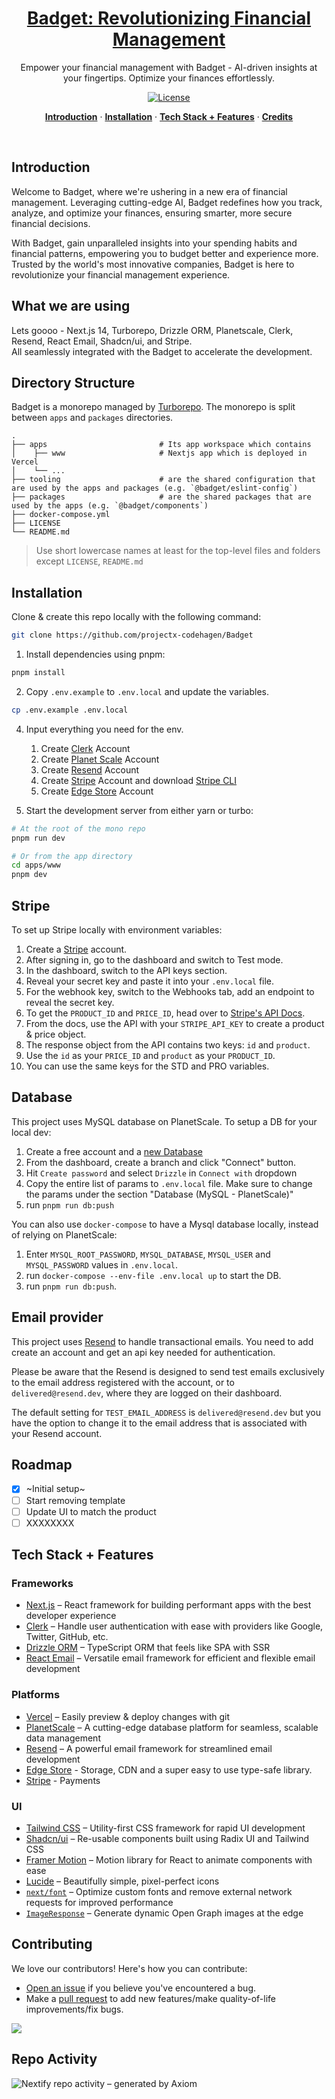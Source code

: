 <a href="https://badget-eight-gilt.vercel.app/">
  <h1 align="center">Badget: Revolutionizing Financial Management</h1>
</a>

<p align="center">
  Empower your financial management with Badget - AI-driven insights at your fingertips. Optimize your finances effortlessly.
</p>

<p align="center">
  <!-- <a href="https://twitter.com/placeholder">
    <img src="https://img.shields.io/twitter/follow/badget?style=flat&label=%40badgety&logo=twitter&color=0bf&logoColor=fff" alt="Twitter" />
  </a> -->
  <a href="https://github.com/projectx-codehagen/Badget/blob/main/LICENSE.md">
    <img src="https://img.shields.io/github/license/projectx-codehagen/Badget?label=license&logo=github&color=f80&logoColor=fff" alt="License" />
  </a>
</p>

<p align="center">
  <a href="#introduction"><strong>Introduction</strong></a> ·
  <a href="#installation"><strong>Installation</strong></a> ·
  <a href="#tech-stack--features"><strong>Tech Stack + Features</strong></a> ·
  <a href="#contributing"><strong>Credits</strong></a>
</p>
<br/>

## Introduction

Welcome to Badget, where we're ushering in a new era of financial management. Leveraging cutting-edge AI, Badget redefines how you track, analyze, and optimize your finances, ensuring smarter, more secure financial decisions.

With Badget, gain unparalleled insights into your spending habits and financial patterns, empowering you to budget better and experience more. Trusted by the world's most innovative companies, Badget is here to revolutionize your financial management experience.

## What we are using

Lets goooo - Next.js 14, Turborepo, Drizzle ORM, Planetscale, Clerk, Resend, React Email, Shadcn/ui, and Stripe.
<br/>
All seamlessly integrated with the Badget to accelerate the development.

## Directory Structure

Badget is a monorepo managed by [Turborepo](https://turbo.build/repo). The monorepo is split between `apps` and `packages` directories.

    .
    ├── apps                         # Its app workspace which contains
    │    ├── www                     # Nextjs app which is deployed in Vercel
    │    └── ...
    ├── tooling                      # are the shared configuration that are used by the apps and packages (e.g. `@badget/eslint-config`)
    ├── packages                     # are the shared packages that are used by the apps (e.g. `@badget/components`)
    ├── docker-compose.yml
    ├── LICENSE
    └── README.md

> Use short lowercase names at least for the top-level files and folders except
> `LICENSE`, `README.md`

## Installation

Clone & create this repo locally with the following command:

```bash
git clone https://github.com/projectx-codehagen/Badget
```

1. Install dependencies using pnpm:

```sh
pnpm install
```

2. Copy `.env.example` to `.env.local` and update the variables.

```sh
cp .env.example .env.local
```

4. Input everything you need for the env.

   1. Create [Clerk](https://clerk.com) Account
   2. Create [Planet Scale](https://planetscale.com/) Account
   3. Create [Resend](https://resend.com) Account
   4. Create [Stripe](https://stripe.com) Account and download [Stripe CLI](https://docs.stripe.com/stripe-cli)
   5. Create [Edge Store](https://edgestore.dev) Account

5. Start the development server from either yarn or turbo:

```sh
# At the root of the mono repo
pnpm run dev

# Or from the app directory
cd apps/www
pnpm dev
```

## Stripe

To set up Stripe locally with environment variables:

1. Create a [Stripe](https://stripe.com/in) account.
2. After signing in, go to the dashboard and switch to Test mode.
3. In the dashboard, switch to the API keys section.
4. Reveal your secret key and paste it into your `.env.local` file.
5. For the webhook key, switch to the Webhooks tab, add an endpoint to reveal the secret key.
6. To get the `PRODUCT_ID` and `PRICE_ID`, head over to [Stripe's API Docs](https://docs.stripe.com/api/prices/object).
7. From the docs, use the API with your `STRIPE_API_KEY` to create a product & price object.
8. The response object from the API contains two keys: `id` and `product`.
9. Use the `id` as your `PRICE_ID` and `product` as your `PRODUCT_ID`.
10. You can use the same keys for the STD and PRO variables.

## Database

This project uses MySQL database on PlanetScale. To setup a DB for your local dev:

1. Create a free account and a [new Database](https://planetscale.com/docs/tutorials/planetscale-quick-start-guide#create-a-database)
2. From the dashboard, create a branch and click "Connect" button.
3. Hit `Create password` and select `Drizzle` in `Connect with` dropdown
4. Copy the entire list of params to `.env.local` file. Make sure to change the params under the section "Database (MySQL - PlanetScale)"
5. run `pnpm run db:push`

You can also use `docker-compose` to have a Mysql database locally, instead of relying on PlanetScale:

1. Enter `MYSQL_ROOT_PASSWORD`, `MYSQL_DATABASE`, `MYSQL_USER` and `MYSQL_PASSWORD` values in `.env.local`.
2. run `docker-compose --env-file .env.local up` to start the DB.
3. run `pnpm run db:push`.

## Email provider

This project uses [Resend](https://resend.com/) to handle transactional emails. You need to add create an account and get an api key needed for authentication.

Please be aware that the Resend is designed to send test emails exclusively to the email address registered with the account, or to `delivered@resend.dev`, where they are logged on their dashboard.

The default setting for `TEST_EMAIL_ADDRESS` is `delivered@resend.dev` but you have the option to change it to the email address that is associated with your Resend account.

## Roadmap

- [x] ~Initial setup~
- [ ] Start removing template
- [ ] Update UI to match the product
- [ ] XXXXXXXX

## Tech Stack + Features

### Frameworks

- [Next.js](https://nextjs.org/) – React framework for building performant apps with the best developer experience
- [Clerk](https://clerk.com/) – Handle user authentication with ease with providers like Google, Twitter, GitHub, etc.
- [Drizzle ORM](https://orm.drizzle.team/) – TypeScript ORM that feels like SPA with SSR
- [React Email](https://react.email/) – Versatile email framework for efficient and flexible email development

### Platforms

- [Vercel](https://vercel.com/) – Easily preview & deploy changes with git
- [PlanetScale](https://planetscale.com/) – A cutting-edge database platform for seamless, scalable data management
- [Resend](https://resend.com/) – A powerful email framework for streamlined email development
- [Edge Store](https://edgestore.dev/) - Storage, CDN and a super easy to use type-safe library.
- [Stripe](https://stripe.com) - Payments

### UI

- [Tailwind CSS](https://tailwindcss.com/) – Utility-first CSS framework for rapid UI development
- [Shadcn/ui](https://ui.shadcn.com/) – Re-usable components built using Radix UI and Tailwind CSS
- [Framer Motion](https://framer.com/motion) – Motion library for React to animate components with ease
- [Lucide](https://lucide.dev/) – Beautifully simple, pixel-perfect icons
- [`next/font`](https://nextjs.org/docs/basic-features/font-optimization) – Optimize custom fonts and remove external network requests for improved performance
- [`ImageResponse`](https://nextjs.org/docs/app/api-reference/functions/image-response) – Generate dynamic Open Graph images at the edge

## Contributing

We love our contributors! Here's how you can contribute:

- [Open an issue](https://github.com/projectx-codehagen/badget/issues) if you believe you've encountered a bug.
- Make a [pull request](https://github.com/projectx-codehagen/badget/pull) to add new features/make quality-of-life improvements/fix bugs.

<a href="https://github.com/projectx-codehagen/badget/graphs/contributors">
  <img src="https://contrib.rocks/image?repo=projectx-codehagen/badget" />
</a>

## Repo Activity

![Nextify repo activity – generated by Axiom](https://repobeats.axiom.co/api/embed/f90bd65d98d57ce8fc8bbf36079da64f0c5c8764.svg "Repobeats analytics image")
